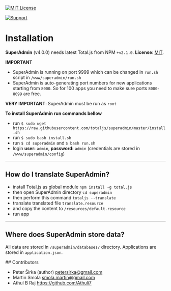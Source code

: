 [![MIT License][license-image]][license-url]

[![Support](https://www.totaljs.com/img/button-support.png?v=2)](https://www.totaljs.com/support/)

# Installation

__SuperAdmin__ (v4.0.0) needs latest Total.js from NPM `+v2.1.0`. __License__: [MIT](license.txt).

__IMPORTANT__
- SuperAdmin is running on port 9999 which can be changed in `run.sh` script in `/www/superadmin/run.sh`
- SuperAdmin is auto-generating port numbers for new applications starting from `8000`. So for 100 apps you need to make sure ports `8000-8099` are free.

__VERY IMPORTANT__: SuperAdmin must be run as `root`

__To install SuperAdmin run commands bellow__
- run `$ sudo wget https://raw.githubusercontent.com/totaljs/superadmin/master/install.sh`
- run `$ sudo bash install.sh`
- run `$ cd superadmin` and `$ bash run.sh`
- login __user:__ `admin`, __password:__ `admin` (credentials are stored in `/www/superadmin/config`)

---

## How do I translate SuperAdmin?

- install Total.js as global module `npm install -g total.js`
- then open SuperAdmin directory `cd superadmin`
- then perform this command `totaljs --translate`
- translate translated file `translate.resource`
- and copy the content to `/resources/default.resource`
- run app

---

## Where does SuperAdmin store data?

All data are stored in `/superadmin/databases/` directory. Applications are stored in `application.json`.

## Contributors

- Peter Širka (author) <petersirka@gmail.com>
- Martin Smola  <smola.martin@gmail.com>
- Athul B Raj <https://github.com/Athuli7>

[license-image]: https://img.shields.io/badge/license-MIT-blue.svg?style=flat
[license-url]: license.txt

